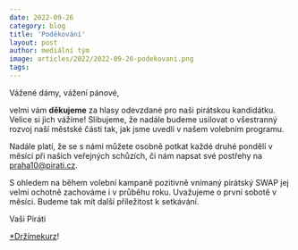 ```yaml
---
date: 2022-09-26
category: blog
title: 'Poděkování'
layout: post
author: mediální tým
image: articles/2022/2022-09-26-podekovani.png
tags:
---
```


Vážené dámy, vážení pánové,

velmi vám  **děkujeme** za hlasy odevzdané pro naši pirátskou kandidátku. Velice si jich vážíme! Slibujeme, že nadále budeme usilovat o všestranný rozvoj naší městské části tak, jak jsme uvedli v našem volebním programu.

Nadále platí, že se s námi můžete osobně potkat každé druhé pondělí v měsíci při našich veřejných schůzích, či nám napsat své postřehy na praha10@pirati.cz.

S ohledem na během volební kampaně pozitivně vnímaný pirátský SWAP jej velmi ochotně zachováme i v průběhu roku. Uvažujeme o první sobotě v měsíci. Budeme tak mít další příležitost k setkávání.

Vaši Piráti

[*Držímekurz](https://www.facebook.com/hashtag/dr%C5%BE%C3%ADmekurz?__eep__=6&__cft__[0]=AZXCZaaQVCYPOhjfQFLGBjxxKCnRMsS-6lwOMdAjYrWNMNZGVLD1B4Lzbs-8tY-I8rfvZyZFppXpaSFbaP-JmBI01pAUzGKqXRFd71VehYPc3b48M1S31MjY5V2KnO_HvKF7qhs0DjZCsxWf2YIhISF3fnC0KrB4ddwuhJhAAcJ2N8dNLv20LO0tOR6H3EccuFdK3PG3vID1Da3XoHhPgr5R&__tn__=*NK-R)!
